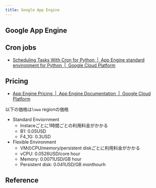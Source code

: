 ```yaml
---
title: Google App Engine
---
```


## Google App Engine

## Cron jobs
* [Scheduling Tasks With Cron for Python  |  App Engine standard environment for Python  |  Google Cloud Platform](https://cloud.google.com/appengine/docs/standard/python/config/cron)

## Pricing
* [App Engine Pricing  |  App Engine Documentation  |  Google Cloud Platform](https://cloud.google.com/appengine/pricing)

以下の価格は`lowa` regionの価格

* Standard Enviornment
    * Instaceごとに1時間ごとの利用料金がかかる
    * B1: 0.05USD
    * F4_1G: 0.3USD
* Flexible Environment
    * VMのCPU/memory/persistent diskごとに利用料金がかかる
    * vCPU: 0.0526USD/core hour
    * Memory: 0.0071USD/GB hour
    * Persistent disk: 0.041USD/GB monthourh


## Reference


